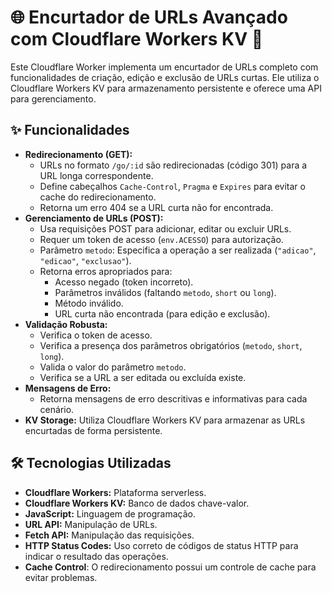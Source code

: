 # 🌐 Encurtador de URLs Avançado com Cloudflare Workers KV 🚀

Este Cloudflare Worker implementa um encurtador de URLs completo com funcionalidades de criação, edição e exclusão de URLs curtas. Ele utiliza o Cloudflare Workers KV para armazenamento persistente e oferece uma API para gerenciamento.

## ✨ Funcionalidades

*   **Redirecionamento (GET):**
    *   URLs no formato `/go/:id` são redirecionadas (código 301) para a URL longa correspondente.
    *   Define cabeçalhos `Cache-Control`, `Pragma` e `Expires` para evitar o cache do redirecionamento.
    *   Retorna um erro 404 se a URL curta não for encontrada.
*   **Gerenciamento de URLs (POST):**
    *   Usa requisições POST para adicionar, editar ou excluir URLs.
    *   Requer um token de acesso (`env.ACESSO`) para autorização.
    *   Parâmetro `metodo`: Especifica a operação a ser realizada (`"adicao"`, `"edicao"`, `"exclusao"`).
    *   Retorna erros apropriados para:
        *   Acesso negado (token incorreto).
        *   Parâmetros inválidos (faltando `metodo`, `short` ou `long`).
        *   Método inválido.
        *   URL curta não encontrada (para edição e exclusão).
*   **Validação Robusta:**
    *   Verifica o token de acesso.
    *   Verifica a presença dos parâmetros obrigatórios (`metodo`, `short`, `long`).
    *   Valida o valor do parâmetro `metodo`.
    *   Verifica se a URL a ser editada ou excluída existe.
*   **Mensagens de Erro:**
    *   Retorna mensagens de erro descritivas e informativas para cada cenário.
*   **KV Storage:** Utiliza Cloudflare Workers KV para armazenar as URLs encurtadas de forma persistente.

## 🛠️ Tecnologias Utilizadas

*   **Cloudflare Workers:** Plataforma serverless.
*   **Cloudflare Workers KV:** Banco de dados chave-valor.
*   **JavaScript:** Linguagem de programação.
*   **URL API:** Manipulação de URLs.
*   **Fetch API:** Manipulação das requisições.
*   **HTTP Status Codes:** Uso correto de códigos de status HTTP para indicar o resultado das operações.
* **Cache Control**: O redirecionamento possui um controle de cache para evitar problemas.